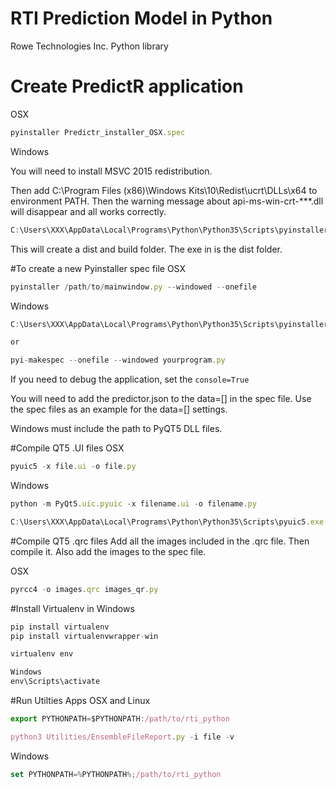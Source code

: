 # RTI Prediction Model in Python
Rowe Technologies Inc. Python library

# Create PredictR application
OSX
```javascript
pyinstaller Predictr_installer_OSX.spec
```

Windows

You will need to install MSVC 2015 redistribution.


Then add C:\Program Files (x86)\Windows Kits\10\Redist\ucrt\DLLs\x64 to environment PATH. Then the warning message about api-ms-win-crt-***.dll will disappear and all works correctly.

```javascript
C:\Users\XXX\AppData\Local\Programs\Python\Python35\Scripts\pyinstaller.exe Predictr_installer_WIN.spec
```

This will create a dist and build folder.  The exe in is the dist folder.


#To create a new Pyinstaller spec file
OSX
```javascript
pyinstaller /path/to/mainwindow.py --windowed --onefile
```

Windows
```javascript
C:\Users\XXX\AppData\Local\Programs\Python\Python35\Scripts\pyinstaller.exe  --windowed --onefile --paths C:\Users\XXX\AppData\Roaming\Python\Python35\site-packages\PyQt5\Qt\bin /path/to/mainwindow.py

or

pyi-makespec --onefile --windowed yourprogram.py
```

If you need to debug the application, set the `console=True`

You will need to add the predictor.json to the data=[] in the spec file.
Use the spec files as an example for the data=[] settings.

Windows must include the path to PyQT5 DLL files.


#Compile QT5 .UI files
OSX
```javascript
pyuic5 -x file.ui -o file.py
```

Windows
```javascript
python -m PyQt5.uic.pyuic -x filename.ui -o filename.py

C:\Users\XXX\AppData\Local\Programs\Python\Python35\Scripts\pyuic5.exe -x file.ui -o file.py
```

#Compile QT5 .qrc files
Add all the images included in the .qrc file.  Then compile it.
Also add the images to the spec file.

OSX
```javascript
pyrcc4 -o images.qrc images_qr.py
```

#Install Virtualenv in Windows
```python
pip install virtualenv
pip install virtualenvwrapper-win
```

```python
virtualenv env

Windows
env\Scripts\activate
```


#Run Utilties Apps
OSX and Linux
```javascript
export PYTHONPATH=$PYTHONPATH:/path/to/rti_python

python3 Utilities/EnsembleFileReport.py -i file -v
```

Windows
```javascript
set PYTHONPATH=%PYTHONPATH%;/path/to/rti_python
```
